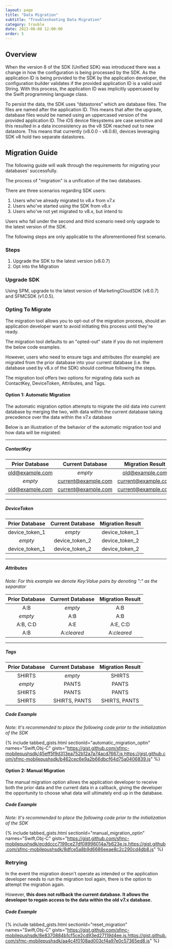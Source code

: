 ```yaml
---
layout: page
title: "Data Migration"
subtitle: "Troubleshooting Data Migration"
category: trouble
date: 2022-08-08 12:00:00
order: 5
---
```


## Overview

When the version 8 of the SDK (Unified SDK) was introduced there was a change in how the configuration is being processed by the SDK. As the application ID is being provided to the SDK by the application developer, the configuration builder validates if the provided application ID is a valid uuid String. With this process, the application ID was implicitly uppercased by the Swift programming language class. 

To persist the data, the SDK uses “datastores” which are database files. The files are named after the application ID. This means that after the upgrade, database files would be named using an uppercased version of the provided application ID. The iOS device filesystems are case sensitive and this resulted in a data inconsistency as the v8 SDK reached out to new datastore. This means that currently (v8.0.0 - v8.0.6), devices leveraging SDK v8 hold two separate datastores.

## Migration Guide

The following guide will walk through the requirements for migrating your databases' successfully.

The process of "migration" is a unification of the two databases.

There are three scenarios regarding SDK users:

1. Users who've already migrated to v8.x from v7.x
2. Users who've started using the SDK from v8.x
3. Users who've not yet migrated to v8.x, but intend to

Users who fall under the second and third scenario need only upgrade to the latest version of the SDK.

The following steps are only applicable to the aforementioned first scenario.

### Steps

1. Upgrade the SDK to the latest version (v8.0.7)
2. Opt into the Migration

### Upgrade SDK 

Using SPM, upgrade to the latest version of MarketingCloudSDK (v8.0.7) and SFMCSDK (v1.0.5).

### Opting To Migrate

The migration tool allows you to opt-out of the migration process, should an application developer want to avoid initiating this process until they're ready.

The migration tool defaults to an "opted-out" state if you do not implement the below code examples.

However, users who need to ensure tags and attributes (for example) are migrated from the prior database into your current database (i.e. the database used by v8.x of the SDK) should continue following the steps.

The migration tool offers two options for migrating data such as ContactKey, DeviceToken, Attributes, and Tags.

#### Option 1: Automatic Migration

The automatic migration option attempts to migrate the old data into current database by merging the two, with data within the current database taking precedence over the data within the v7.x database  

Below is an illustration of the behavior of the automatic migration tool and how data will be migrated:

-------

##### ContactKey

| Prior Database | Current Database | Migration Result |
| :----: | :----: | :----: |
| old@example.com | _empty_ | old@example.com |
| _empty_ | current@example.com | current@example.com |
| old@example.com | current@example.com | current@example.com |

-------

##### DeviceToken


| Prior Database | Current Database | Migration Result |
| :----: | :----: | :----: |
| device_token_1 | _empty_ | device_token_1 |
| _empty_ | device_token_2 | device_token_2 |
| device_token_1 | device_token_2 | device_token_2 |

-------

##### Attributes

_Note: For this example we denote Key:Value pairs by denoting ":" as the separator_

| Prior Database | Current Database | Migration Result |
| :----: | :----: | :----: |
| A:B | _empty_ | A:B |
| _empty_ | A:B | A:B |
| A:B, C:D | A:E | A:E, C:D |
| A:B | A:_cleared_ | A:_cleared_|

-------

##### Tags

| Prior Database | Current Database | Migration Result |
| :----: | :----: | :----: |
| SHIRTS | _empty_ | SHIRTS |
| _empty_ | PANTS | PANTS |
| SHIRTS | PANTS | PANTS |
| SHIRTS | SHIRTS, PANTS | SHIRTS, PANTS |

##### Code Example

_Note: It's recommended to place the following code prior to the initialization of the SDK_

{% include tabbed_gists.html sectionId="automatic_migration_optin" names="Swift,Obj-C" gists="https://gist.github.com/sfmc-mobilepushsdk/45eff5f9d313ea752b12a7a74acd7667.js,https://gist.github.com/sfmc-mobilepushsdk/b462cec6e9a2b66dbcf64d75a0406839.js" %}

#### Option 2: Manual Migration

The manual migration option allows the application developer to receive both the prior data and the current data in a callback, giving the developer the opportunity to choose what data will ultimately end up in the database.


##### Code Example

_Note: It's recommended to place the following code prior to the initialization of the SDK_

{% include tabbed_gists.html sectionId="manual_migration_optin" names="Swift,Obj-C" gists="https://gist.github.com/sfmc-mobilepushsdk/ecddccc7199ce27df08996014a7b623e.js,https://gist.github.com/sfmc-mobilepushsdk/8dfce5a8b9d6686eeae8c2c290cd4db8.js" %}

### Retrying

In the event the migration doesn't operate as intended or the application developer needs to run the migration tool again, there is the option to attempt the migration again.

However, **this does not rollback the current database. It allows the developer to regain access to the data within the old v7.x database.**

##### Code Example

{% include tabbed_gists.html sectionId="reset_migration" names="Swift,Obj-C" gists="https://gist.github.com/sfmc-mobilepushsdk/8e8370884b1cf5ce2cd93ed27119d4ee.js,https://gist.github.com/sfmc-mobilepushsdk/aa4c4f0108ad003cf4a97e0c57365ed8.js" %}
